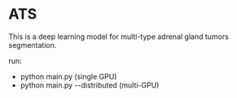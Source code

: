 # ATS
This is a deep learning model for multi-type adrenal gland tumors segmentation.

run: 
* python main.py (single GPU)
* python main.py --distributed (multi-GPU)
